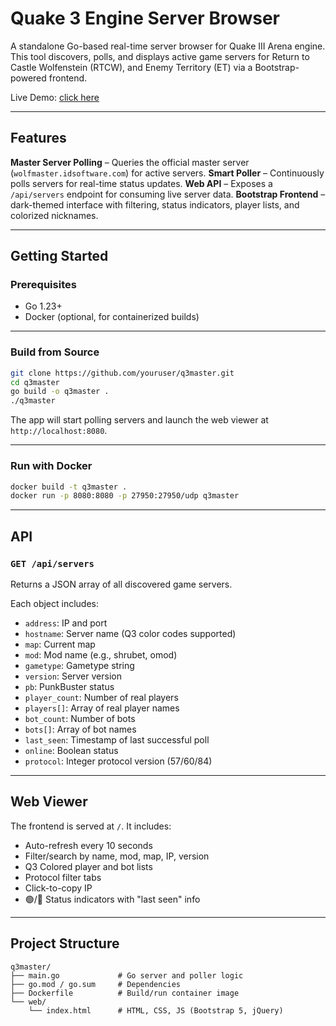 # Quake 3 Engine Server Browser

A standalone Go-based real-time server browser for Quake III Arena engine. This tool discovers, polls, and displays active game servers for Return to Castle Wolfenstein (RTCW), and Enemy Territory (ET) via a Bootstrap-powered frontend.

Live Demo: [click here](https://list.s4ndmod.com/)

---

## Features

**Master Server Polling** – Queries the official master server (`wolfmaster.idsoftware.com`) for active servers.
**Smart Poller** – Continuously polls servers for real-time status updates.
**Web API** – Exposes a `/api/servers` endpoint for consuming live server data.
**Bootstrap Frontend** – dark-themed interface with filtering, status indicators, player lists, and colorized nicknames.

---

## Getting Started

### Prerequisites

* Go 1.23+
* Docker (optional, for containerized builds)

---

### Build from Source

```bash
git clone https://github.com/youruser/q3master.git
cd q3master
go build -o q3master .
./q3master
```

The app will start polling servers and launch the web viewer at `http://localhost:8080`.

---

### Run with Docker

```bash
docker build -t q3master .
docker run -p 8080:8080 -p 27950:27950/udp q3master
```

---

## API

### `GET /api/servers`

Returns a JSON array of all discovered game servers.

Each object includes:

* `address`: IP and port
* `hostname`: Server name (Q3 color codes supported)
* `map`: Current map
* `mod`: Mod name (e.g., shrubet, omod)
* `gametype`: Gametype string
* `version`: Server version
* `pb`: PunkBuster status
* `player_count`: Number of real players
* `players[]`: Array of real player names
* `bot_count`: Number of bots
* `bots[]`: Array of bot names
* `last_seen`: Timestamp of last successful poll
* `online`: Boolean status
* `protocol`: Integer protocol version (57/60/84)

---

## Web Viewer

The frontend is served at `/`. It includes:

* Auto-refresh every 10 seconds
* Filter/search by name, mod, map, IP, version
* Q3 Colored player and bot lists
* Protocol filter tabs
* Click-to-copy IP
* 🟢/🔴 Status indicators with "last seen" info

---

## Project Structure

```
q3master/
├── main.go             # Go server and poller logic
├── go.mod / go.sum     # Dependencies
├── Dockerfile          # Build/run container image
└── web/
    └── index.html      # HTML, CSS, JS (Bootstrap 5, jQuery)
```
